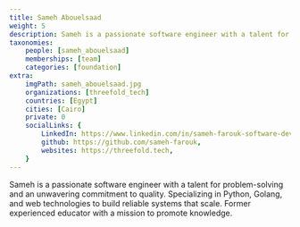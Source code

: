 ```yaml
---
title: Sameh Abouelsaad
weight: 5
description: Sameh is a passionate software engineer with a talent for problem-solving and an unwavering commitment to quality.
taxonomies:
    people: [sameh_abouelsaad]
    memberships: [team]
    categories: [foundation]
extra:
    imgPath: sameh_abouelsaad.jpg
    organizations: [threefold_tech]
    countries: [Egypt]
    cities: [Cairo]
    private: 0
    socialLinks: {
        LinkedIn: https://www.linkedin.com/in/sameh-farouk-software-developer/,
        github: https://github.com/sameh-farouk,
        websites: https://threefold.tech,
    }
---
```


Sameh is a passionate software engineer with a talent for problem-solving and an unwavering commitment to quality. Specializing in Python, Golang, and web technologies to build reliable systems that scale. Former experienced educator with a mission to promote knowledge.

